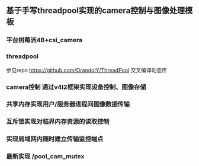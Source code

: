 ## 基于手写threadpool实现的camera控制与图像处理模板
### 平台树莓派4B+csi_camera

### threadpool
参见repo https://github.com/OrandolY/ThreadPool
交叉编译动态库

### camera控制 通过v4l2框架实现设备控制、图像存储

### 共享内存实现用户/服务器进程间图像数据传输

### 互斥锁实现对临界内存资源的读取控制

### 实现局域网内随时建立传输监控端点

### 最新实现 /pool_cam_mutex
